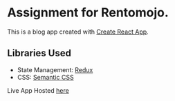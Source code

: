 # Assignment for Rentomojo.

This is a blog app created with [Create React App](https://reactjs.org/docs/create-a-new-react-app.html).

## Libraries Used
* State Management: [Redux](https://redux.js.org/)
* CSS: [Semantic CSS](https://semantic-ui.com/)

Live App Hosted [here](https://gentle-retreat-48022.herokuapp.com/)
